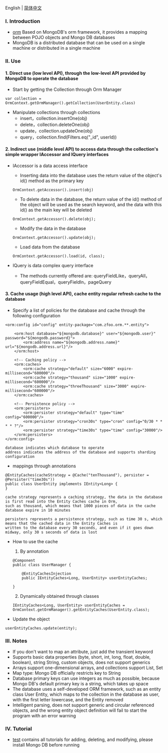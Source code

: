 English | [简体中文](./README_CN.md)

### Ⅰ. Introduction

- [orm](https://github.com/zfoo-project/zfoo/blob/main/orm/README.md) Based on MongoDB's orm framework, it provides a
  mapping between POJO objects and Mongo DB databases
- MongoDB is a distributed database that can be used on a single machine or distributed in a single machine

### Ⅱ. Use

#### 1. Direct use (low level API), through the low-level API provided by MongoDB to operate the database

- Start by getting the Collection through Orm Manager

```
var collection = OrmContext.getOrmManager().getCollection(UserEntity.class)
```

- Manipulate collections through collections
  - insert，collection.insertOne(obj)
  - delete，collection.deleteOne(obj)
  - update，collection.updateOne(obj)
  - query，collection.find(Filters.eq("_id", userId))

#### 2. Indirect use (middle level API) to access data through the collection's simple wrapper IAccessor and IQuery interfaces

- IAccessor is a data access interface
  - Inserting data into the database uses the return value of the object's id() method as the primary key
  ```
  OrmContext.getAccessor().insert(obj)
  ```
  - To delete data in the database, the return value of the id() method of the object will be used as the search
    keyword, and the data with this id() as the main key will be deleted
  ```
  OrmContext.getAccessor().delete(obj);
  ```
  - Modify the data in the database
  ```
  OrmContext.getAccessor().update(obj);
  ```
  - Load data from the database
  ```
  OrmContext.getAccessor().load(id, class);
  ```

- IQuery is data complex query interface
  - The methods currently offered are: queryFieldLike，queryAll，queryFieldEqual，queryFieldIn，pageQuery

#### 3. Cache usage (high level API), cache entity regular refresh cache to the database

- Specify a list of policies for the database and cache through the following configuration

```
<orm:config id="config" entity-package="com.zfoo.orm.**.entity">

    <orm:host database="${mongodb.database}" user="${mongodb.user}" password="${mongodb.password}">
        <orm:address name="${mongodb.address.name}" url="${mongodb.address.url}"/>
    </orm:host>

    <!-- Caching policy -->
    <orm:caches>
        <orm:cache strategy="default" size="6000" expire-millisecond="600000"/>
        <orm:cache strategy="thousand" size="1000" expire-millisecond="600000"/>
        <orm:cache strategy="threeThousand" size="3000" expire-millisecond="600000"/>
    </orm:caches>

    <!-- Persistence policy -->
    <orm:persisters>
        <orm:persister strategy="default" type="time" config="600000"/>
        <orm:persister strategy="cron30s" type="cron" config="0/30 * * * * ?"/>
        <orm:persister strategy="time30s" type="time" config="30000"/>
    </orm:persisters>
</orm:config>

database indicates which database to operate
address indicates the address of the database and supports sharding configuration
```

- mappings through annotations

```
@EntityCaches(cacheStrategy = @Cache("tenThousand"), persister = @Persister("time30s"))
public class UserEntity implements IEntity<Long> {
}

cache strategy represents a caching strategy, the data in the database is first read into the Entity Caches cache in Orm, 
such as thousand, which means that 1000 pieces of data in the cache database expire in 10 minutes

persisters represents a persistence strategy, such as time 30 s, which means that the cached data in the Entity Caches is 
written to the database every 30 seconds, and even if it goes down midway, only 30 s seconds of data is lost
```

- How to use the cache
  1. By annotation
  ```
  @Component
  public class UserManager {
  
      @EntityCachesInjection
      public IEntityCaches<Long, UserEntity> userEntityCaches;
  
  }
  ```
  2. Dynamically obtained through classes
  ```
  IEntityCaches<Long, UserEntity> userEntityCaches = OrmContext.getOrmManager().getEntityCaches(UserEntity.class);
  ```

- Update the object

```
userEntityCaches.update(entity);
```

### Ⅲ. Notes

- If you don't want to map an attribute, just add the transient keyword
- Supports basic data properties (byte, short, int, long, float, double, boolean), string String, custom objects, does
  not support generics
- Arrays support one-dimensional arrays, and collections support List, Set
- Map type: Mongo DB officially restricts key to String
- Database primary keys can use integers as much as possible, because Mongo DB's default primary key is a string, which
  takes up space
- The database uses a self-developed ORM framework, such as an entity class User Entity, which maps to the collection in
  the database as user, with the first letter lowercase, and the Entity removed
- Intelligent parsing, does not support generic and circular referenced objects, and the wrong entity object definition
  will fail to start the program with an error warning

### Ⅳ. Tutorial

- [test](https://github.com/zfoo-project/zfoo/tree/main/orm/src/test/java/com/zfoo/orm) contains all tutorials for
  adding, deleting, and modifying, please install Mongo DB before running
